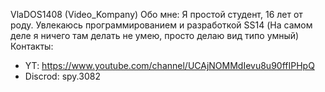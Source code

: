 VlaDOS1408 (Video_Kompany)
Обо мне: Я простой студент, 16 лет от роду. Увлекаюсь программированием и разработкой SS14 (На самом деле я ничего там делать не умею, просто делаю вид типо умный)
Контакты:
- YT: https://www.youtube.com/channel/UCAjNOMMdIevu8u90ffIPHpQ
- Discrod: spy.3082

<!---
VlaDOS1408/VlaDOS1408 is a ✨ special ✨ repository because its `README.md` (this file) appears on your GitHub profile.
You can click the Preview link to take a look at your changes.
--->
